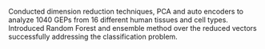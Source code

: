 Conducted dimension reduction techniques, PCA and auto encoders to analyze 1040 GEPs from 16 different human tissues and cell types.
Introduced Random Forest and ensemble method over the reduced vectors successfully addressing the classification problem.
